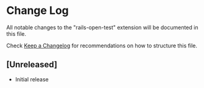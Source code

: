 # Change Log

All notable changes to the "rails-open-test" extension will be documented in this file.

Check [Keep a Changelog](http://keepachangelog.com/) for recommendations on how to structure this file.

## [Unreleased]

- Initial release